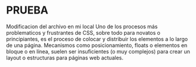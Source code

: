 # PRUEBA
Modificacion del archivo en mi local Uno de los procesos más problematicos y frustrantes de CSS, sobre todo para novatos o principiantes, es el proceso de colocar y distribuir los elementos a lo largo de una página. Mecanismos como posicionamiento, floats o elementos en bloque o en línea, suelen ser insuficientes (o muy complejos) para crear un layout o estructuras para páginas web actuales.
